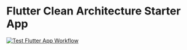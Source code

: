 # Flutter Clean Architecture Starter App

[![Test Flutter App Workflow](https://github.com/codeitlikemiley/flutter_boilerplate/actions/workflows/test.yaml/badge.svg)](https://github.com/codeitlikemiley/flutter_boilerplate/actions/workflows/test.yaml)


